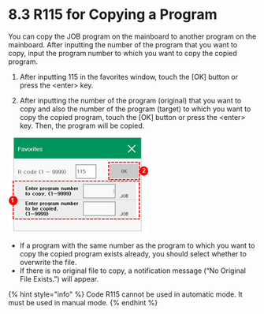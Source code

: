 # 8.3 R115 for Copying a Program

You can copy the JOB program on the mainboard to another program on the mainboard. After inputting the number of the program that you want to copy, input the program number to which you want to copy the copied program.

1.	After inputting 115 in the favorites window, touch the \[OK\] button or press the &lt;enter&gt; key.

2.	After inputting the number of the program \(original\) that you want to copy and also the number of the program \(target\) to which you want to copy the copied program, touch the \[OK\] button or press the &lt;enter&gt; key. Then, the program will be copied.

![](../_assets/image%20%28531%29.png)

* If a program with the same number as the program to which you want to copy the copied program exists already, you should select whether to overwrite the file.
* 
  If there is no original file to copy, a notification message \(“No Original File Exists.”\) will appear.



{% hint style="info" %}
Code R115 cannot be used in automatic mode. It must be used in manual mode.
{% endhint %}



